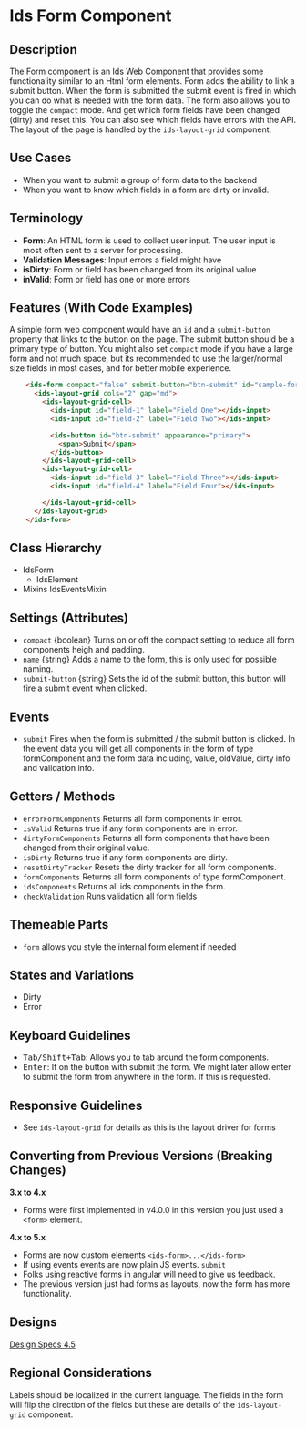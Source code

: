 # Ids Form Component

## Description

The Form component is an Ids Web Component that provides some functionality similar to an Html form elements. Form adds the ability to link a submit button. When the form is submitted the submit event is fired in which you can do what is needed with the form data. The form also allows you to  toggle the `compact` mode. And get which form fields have been changed (dirty) and reset this. You can also see which fields have errors with the API. The layout of the page is handled by the `ids-layout-grid` component.

## Use Cases

- When you want to submit a group of form data to the backend
- When you want to know which fields in a form are dirty or invalid.

## Terminology

- **Form**: An HTML form is used to collect user input. The user input is most often sent to a server for processing.
- **Validation Messages**: Input errors a field might have
- **isDirty**:  Form or field has been changed from its original value
- **inValid**: Form or field has one or more errors

## Features (With Code Examples)

A simple form web component would have an `id` and a `submit-button` property that links to the button on the page. The submit button should be a primary type of button. You might also set `compact` mode if you have a large form and not much space, but its recommended to use the larger/normal size fields in most cases, and for better mobile experience.

```html
    <ids-form compact="false" submit-button="btn-submit" id="sample-form">
      <ids-layout-grid cols="2" gap="md">
        <ids-layout-grid-cell>
          <ids-input id="field-1" label="Field One"></ids-input>
          <ids-input id="field-2" label="Field Two"></ids-input>

          <ids-button id="btn-submit" appearance="primary">
            <span>Submit</span>
          </ids-button>
        </ids-layout-grid-cell>
        <ids-layout-grid-cell>
          <ids-input id="field-3" label="Field Three"></ids-input>
          <ids-input id="field-4" label="Field Four"></ids-input>

        </ids-layout-grid-cell>
      </ids-layout-grid>
    </ids-form>
```

## Class Hierarchy

- IdsForm
  - IdsElement
- Mixins
  IdsEventsMixin

## Settings (Attributes)

- `compact` {boolean} Turns on or off the compact setting to reduce all form components heigh and padding.
- `name` {string} Adds a name to the form, this is only used for possible naming.
- `submit-button` {string} Sets the id of the submit button, this button will fire a submit event when clicked.

## Events

- `submit` Fires when the form is submitted / the submit button is clicked. In the event data you will get all components in the form of type formComponent and the form data including, value, oldValue, dirty info and validation info.

## Getters / Methods

- `errorFormComponents` Returns all form components in error.
- `isValid` Returns true if any form components are in error.
- `dirtyFormComponents` Returns all form components that have been changed from their original value.
- `isDirty` Returns true if any form components are dirty.
- `resetDirtyTracker` Resets the dirty tracker for all form components.
- `formComponents` Returns all form components of type formComponent.
- `idsComponents` Returns all ids components in the form.
- `checkValidation` Runs validation all form fields

## Themeable Parts

- `form` allows you style the internal form element if needed

## States and Variations

- Dirty
- Error

## Keyboard Guidelines

- <kbd>Tab/Shift+Tab</kbd>: Allows you to tab around the form components.
- <kbd>Enter</kbd>: If on the button with submit the form. We might later allow enter to submit the form from anywhere in the form. If this is requested.

## Responsive Guidelines

- See `ids-layout-grid` for details as this is the layout driver for forms

## Converting from Previous Versions (Breaking Changes)

**3.x to 4.x**

- Forms were first implemented in v4.0.0 in this version you just used a `<form>` element.

**4.x to 5.x**

- Forms are now custom elements `<ids-form>...</ids-form>`
- If using events events are now plain JS events. `submit`
- Folks using reactive forms in angular will need to give us feedback.
- The previous version just had forms as layouts, now the form has more functionality.

## Designs

[Design Specs 4.5](https://www.figma.com/file/yaJ8mJrqRRej8oTsd6iT8P/IDS-(SoHo)-Component-Library-v4.5?node-id=760%3A771)

## Regional Considerations

Labels should be localized in the current language. The fields in the form will flip the direction of the fields but these are details of the `ids-layout-grid` component.
